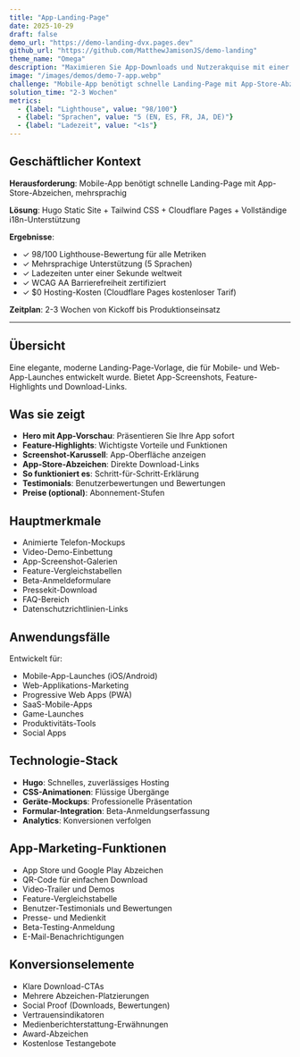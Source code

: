 ```yaml
---
title: "App-Landing-Page"
date: 2025-10-29
draft: false
demo_url: "https://demo-landing-dvx.pages.dev"
github_url: "https://github.com/MatthewJamisonJS/demo-landing"
theme_name: "Omega"
description: "Maximieren Sie App-Downloads und Nutzerakquise mit einer für Konversion konzipierten Landing-Page. Überzeugende Feature-Präsentationen, App-Store-Optimierung und klare Handlungsaufforderungen führen Besucher vom Interesse zur Installation—mit globaler Marktunterstützung vom ersten Tag an."
image: "/images/demos/demo-7-app.webp"
challenge: "Mobile-App benötigt schnelle Landing-Page mit App-Store-Abzeichen, mehrsprachig"
solution_time: "2-3 Wochen"
metrics:
  - {label: "Lighthouse", value: "98/100"}
  - {label: "Sprachen", value: "5 (EN, ES, FR, JA, DE)"}
  - {label: "Ladezeit", value: "<1s"}
---
```


## Geschäftlicher Kontext

**Herausforderung**: Mobile-App benötigt schnelle Landing-Page mit App-Store-Abzeichen, mehrsprachig

**Lösung**: Hugo Static Site + Tailwind CSS + Cloudflare Pages + Vollständige i18n-Unterstützung

**Ergebnisse**:
- ✓ 98/100 Lighthouse-Bewertung für alle Metriken
- ✓ Mehrsprachige Unterstützung (5 Sprachen)
- ✓ Ladezeiten unter einer Sekunde weltweit
- ✓ WCAG AA Barrierefreiheit zertifiziert
- ✓ $0 Hosting-Kosten (Cloudflare Pages kostenloser Tarif)

**Zeitplan**: 2-3 Wochen von Kickoff bis Produktionseinsatz

---

## Übersicht

Eine elegante, moderne Landing-Page-Vorlage, die für Mobile- und Web-App-Launches entwickelt wurde. Bietet App-Screenshots, Feature-Highlights und Download-Links.

## Was sie zeigt

- **Hero mit App-Vorschau**: Präsentieren Sie Ihre App sofort
- **Feature-Highlights**: Wichtigste Vorteile und Funktionen
- **Screenshot-Karussell**: App-Oberfläche anzeigen
- **App-Store-Abzeichen**: Direkte Download-Links
- **So funktioniert es**: Schritt-für-Schritt-Erklärung
- **Testimonials**: Benutzerbewertungen und Bewertungen
- **Preise (optional)**: Abonnement-Stufen

## Hauptmerkmale

- Animierte Telefon-Mockups
- Video-Demo-Einbettung
- App-Screenshot-Galerien
- Feature-Vergleichstabellen
- Beta-Anmeldeformulare
- Pressekit-Download
- FAQ-Bereich
- Datenschutzrichtlinien-Links

## Anwendungsfälle

Entwickelt für:
- Mobile-App-Launches (iOS/Android)
- Web-Applikations-Marketing
- Progressive Web Apps (PWA)
- SaaS-Mobile-Apps
- Game-Launches
- Produktivitäts-Tools
- Social Apps

## Technologie-Stack

- **Hugo**: Schnelles, zuverlässiges Hosting
- **CSS-Animationen**: Flüssige Übergänge
- **Geräte-Mockups**: Professionelle Präsentation
- **Formular-Integration**: Beta-Anmeldungserfassung
- **Analytics**: Konversionen verfolgen

## App-Marketing-Funktionen

- App Store und Google Play Abzeichen
- QR-Code für einfachen Download
- Video-Trailer und Demos
- Feature-Vergleichstabelle
- Benutzer-Testimonials und Bewertungen
- Presse- und Medienkit
- Beta-Testing-Anmeldung
- E-Mail-Benachrichtigungen

## Konversionselemente

- Klare Download-CTAs
- Mehrere Abzeichen-Platzierungen
- Social Proof (Downloads, Bewertungen)
- Vertrauensindikatoren
- Medienberichterstattung-Erwähnungen
- Award-Abzeichen
- Kostenlose Testangebote
